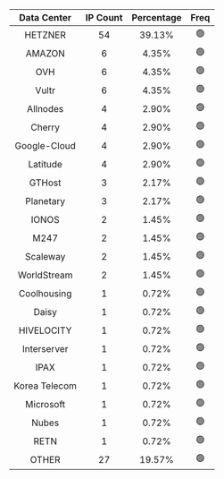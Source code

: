 | Data Center | IP Count | Percentage | Freq |
|:------------:|:--------:|:-----------:|:-----:|
| HETZNER | 54 | 39.13% | 🟢 |
| AMAZON | 6 | 4.35% | 🟢 |
| OVH | 6 | 4.35% | 🟢 |
| Vultr | 6 | 4.35% | 🟢 |
| Allnodes | 4 | 2.90% | 🟢 |
| Cherry | 4 | 2.90% | 🟢 |
| Google-Cloud | 4 | 2.90% | 🟢 |
| Latitude | 4 | 2.90% | 🟢 |
| GTHost | 3 | 2.17% | 🟢 |
| Planetary | 3 | 2.17% | 🟢 |
| IONOS | 2 | 1.45% | 🟢 |
| M247 | 2 | 1.45% | 🟢 |
| Scaleway | 2 | 1.45% | 🟢 |
| WorldStream | 2 | 1.45% | 🟢 |
| Coolhousing | 1 | 0.72% | 🟢 |
| Daisy | 1 | 0.72% | 🟢 |
| HIVELOCITY | 1 | 0.72% | 🟢 |
| Interserver | 1 | 0.72% | 🟢 |
| IPAX | 1 | 0.72% | 🟢 |
| Korea Telecom | 1 | 0.72% | 🟢 |
| Microsoft | 1 | 0.72% | 🟢 |
| Nubes | 1 | 0.72% | 🟢 |
| RETN | 1 | 0.72% | 🟢 |
| OTHER | 27 | 19.57% | 🟢 |